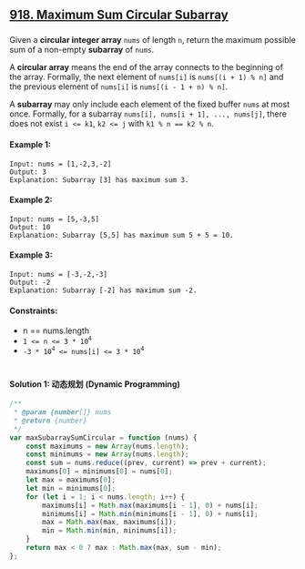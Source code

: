 ## [918. Maximum Sum Circular Subarray](https://leetcode.com/problems/maximum-sum-circular-subarray/)

###

Given a **circular integer array** `nums` of length `n`, return the maximum possible sum of a non-empty **subarray** of `nums`.

A **circular array** means the end of the array connects to the beginning of the array. Formally, the next element of `nums[i]` is `nums[(i + 1) % n]` and the previous element of `nums[i]` is `nums[(i - 1 + n) % n]`.

A **subarray** may only include each element of the fixed buffer `nums` at most once. Formally, for a subarray `nums[i], nums[i + 1], ..., nums[j]`, there does not exist `i <= k1`, `k2 <= j` with `k1 % n == k2 % n`.

#### Example 1:

```
Input: nums = [1,-2,3,-2]
Output: 3
Explanation: Subarray [3] has maximum sum 3.
```

#### Example 2:

```
Input: nums = [5,-3,5]
Output: 10
Explanation: Subarray [5,5] has maximum sum 5 + 5 = 10.
```

#### Example 3:

```
Input: nums = [-3,-2,-3]
Output: -2
Explanation: Subarray [-2] has maximum sum -2.
```

#### Constraints:

-   n == nums.length
-   `1 <= n <= 3 * 10`<sup>`4`</sup>
-   `-3 * 10`<sup>`4`</sup>` <= nums[i] <= 3 * 10`<sup>`4`</sup>

#

#### Solution 1: 动态规划 (Dynamic Programming)

```js
/**
 * @param {number[]} nums
 * @return {number}
 */
var maxSubarraySumCircular = function (nums) {
    const maximums = new Array(nums.length);
    const minimums = new Array(nums.length);
    const sum = nums.reduce((prev, current) => prev + current);
    maximums[0] = minimums[0] = nums[0];
    let max = maximums[0];
    let min = minimums[0];
    for (let i = 1; i < nums.length; i++) {
        maximums[i] = Math.max(maximums[i - 1], 0) + nums[i];
        minimums[i] = Math.min(minimums[i - 1], 0) + nums[i];
        max = Math.max(max, maximums[i]);
        min = Math.min(min, minimums[i]);
    }
    return max < 0 ? max : Math.max(max, sum - min);
};
```
